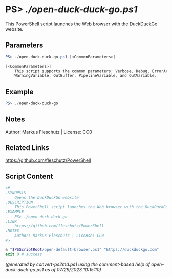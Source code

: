 PS> *./open-duck-duck-go.ps1*
====================

This PowerShell script launches the Web browser with the DuckDuckGo website.

Parameters
----------
```powershell
PS> ./open-duck-duck-go.ps1 [<CommonParameters>]

[<CommonParameters>]
    This script supports the common parameters: Verbose, Debug, ErrorAction, ErrorVariable, WarningAction, 
    WarningVariable, OutBuffer, PipelineVariable, and OutVariable.
```

Example
-------
```powershell
PS> ./open-duck-duck-go

```

Notes
-----
Author: Markus Fleschutz | License: CC0

Related Links
-------------
https://github.com/fleschutz/PowerShell

Script Content
--------------
```powershell
<#
.SYNOPSIS
	Opens the DuckDuckGo website 
.DESCRIPTION
	This PowerShell script launches the Web browser with the DuckDuckGo website.
.EXAMPLE
	PS> ./open-duck-duck-go
.LINK
	https://github.com/fleschutz/PowerShell
.NOTES
	Author: Markus Fleschutz | License: CC0
#>

& "$PSScriptRoot/open-default-browser.ps1" "https://duckduckgo.com"
exit 0 # success
```

*(generated by convert-ps2md.ps1 using the comment-based help of open-duck-duck-go.ps1 as of 07/29/2023 10:15:10)*
